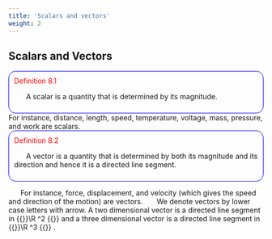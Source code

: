 ```yaml
---
title: 'Scalars and vectors'
weight: 2
---
```


## Scalars and Vectors

<div style="border: 1px solid blue; padding: 10px;border-radius:14px">
<span style="color:red;">Definition 8.1</span>

&nbsp;&nbsp;&nbsp;&nbsp;&nbsp;&nbsp;A scalar is a quantity that is determined by its magnitude.
</div>
For instance, distance, length, speed, temperature, voltage, mass, pressure, and work are scalars.

<div style="border: 1px solid blue; padding: 10px;border-radius:14px">
<span style="color:red;">Definition 8.2</span>

&nbsp;&nbsp;&nbsp;&nbsp;&nbsp;&nbsp;A vector is a quantity that is determined by both its magnitude and its direction and hence it is
a directed line segment. 
</div>

&nbsp;&nbsp;&nbsp;&nbsp;&nbsp;&nbsp;For instance, force, displacement, and velocity (which gives the speed and direction of the motion) are vectors. 
&nbsp;&nbsp;&nbsp;&nbsp;&nbsp;&nbsp;We denote vectors by lower case letters with arrow. A two dimensional vector is a directed line
segment in {{<katex>}}\R ^2
{{</katex>}} and a three dimensional vector is a directed line segment in {{<katex>}}\R ^3
{{</katex>}} . 



